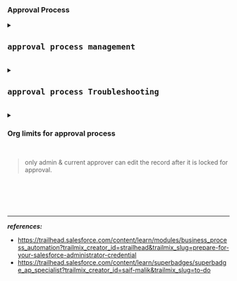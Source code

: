 
### Approval Process 

<details>
<summary> <h2> <code>approval process management</code> </h2> </summary>
<p>

<details> 
<summary> example of approval process </summary>
<p>
    
![image](https://user-images.githubusercontent.com/63545175/193795169-de7b529e-4a79-426d-a35f-069f5164ec5d.png)

</p>
</details>    
  
    
<details>
<summary> <h3> <em> what can be edited in approval process </em> </h3> </summary>
<p>

---

![image](https://user-images.githubusercontent.com/63545175/195577829-4bc08298-ed72-4269-9802-88b170666249.png)

---

</p>
</details>


- **Initial submission actions**
- **Approval steps**
    - step ( allow all records | allow records that meet criteria )
        - approval action
        - rejection action
- **Final approval actions**
- **Final Rejection actions**
- **Recall actions**
    - task
    - email alert
    - field update
    - outbound msg


<details>
<summary> <h3> <em> adding submit for approval (button & lightning action) on record page </em> </h3> </summary>
<p>

---

![image](https://user-images.githubusercontent.com/63545175/195575717-fe6fd1bf-1c59-48cf-9397-be244b25f168.png)
    
- Submit for Approval button is available when record is not already submitted for approval and gets hidden after the record is submitted for approval.
- make sure to add approval history related list
---

</p>
</details>
    
    
<details>
<summary> <h3> <em> making sure submit for approval (button & lightning action) on record page is visible to required users </em> </h3> </summary>
<p>

---

![image](https://user-images.githubusercontent.com/63545175/195773530-c3a35962-0780-4d03-91c9-02031816ca54.png)
    
- click on highlights pane, then click submit for approval action.
- edit filter for component visiblity.
    
---

</p>
</details>    


<details>
<summary> <h3> <em> adding items to approve list on home page of approvers </em> </h3> </summary>
<p>

---

![image](https://user-images.githubusercontent.com/63545175/195575252-5b034bdb-4826-4403-9c02-7b324ab0318b.png)

--- 

</p>

</details>


<details>
<summary> <h3> <em> order approval processes | manage active & inactive approval processes </em> </h3> </summary>
<p>

---

![image](https://user-images.githubusercontent.com/63545175/195580321-c0cd9b71-35d9-424f-a6ac-f9f19b147a09.png)

--- 

</p>

</details>
    
- [let users respond to approval request by email](https://help.salesforce.com/s/articleView?id=sf.approvals_email_parent.htm&type=5&language=en_US)    
- [let user respond to approval request from chatter](https://help.salesforce.com/s/articleView?id=sf.approvals_chatter.htm&type=5&language=en_US)
    

---

</p>
</details>



<br/>



<details>
<summary> <h2> <code>approval process Troubleshooting </code> </h2> </summary>
<p>

---

- Users with these permissions can respond to approval requests, even if they aren’t designated approvers.
    - “Modify All Data”
    - “Modify All” for an object    
- Make sure that the assigned approver has access to read the records for the approval requests.
    - example: a user who can’t view expense records can’t view expense approval requests.    
- Approval processes that let users select an approver manually also let users select themselves as the approver.
   

- ensure submit for approval button & lightning action in record page layout, also add approval history related list.
- on record page, Submit for Approval button is available when record is not already submitted for approval and gets hidden after the record is submitted for approval.
- A record can be in only one approval process at a time.

    
- ERROR: ``no applicable approval process was found`` occurs, if
    - approval process is not active
    - approval process entry criteria is not met
        - try to dry run, to debug the process    
    
- Admin Permissions
    - Users with one of these permissions are considered approval admins.
        - Modify All object-level permission for the given object
        - Modify All Data user permission
    - Approval admins can:
        - Approve or reject pending approval requests without being part of the approval process
        - Edit records that have been locked for approval    
    
- Activating Approval Processes
    - An approval process must have at least one step before you can activate it.
    - Before you activate your approval process, test it in your Salesforce sandbox.
    - After an approval process is activated, you can’t add, delete, or change the order of the steps or change its reject or skip behavior, even if the process is inactive.    
    
    

| IF... | 	THE DESIGNATED APPROVER IS... | 
|-------|---------------------------------|
| The user’s manager originally responded to the approval request. |	The manager |
| The user’s manager originally responded to the approval request. Since then, the user’s manager has changed.	| The original manager, The new manager isn’t a designated approver for this step. |
| A user with the “Modify All Data” permission originally responded to the approval request.	 | The user with the “Modify All Data” permission, That user replaces the user’s manager in the list of designated approvers for this step.   |
    
    
<br/>    

<details>
<summary> <h3> creating a deligate user for approver </h3> </summary>
<p>
    
---
    
***goto approval step, under select approver. tick mark ``The approver's delegate may also approve this request.``***
![image](https://user-images.githubusercontent.com/63545175/195781874-3d508489-a90c-4410-8ba9-0aa833c98292.png)
    
***setting up delegate user***   
![image](https://user-images.githubusercontent.com/63545175/195781880-ab41c75e-15c5-4043-89f1-36cc1d281c7f.png)    
    
***to allow delegated user to receive email notification, goto delegate user's setting at the bottom.  make sure ``Receive Approval Request Emails: if im approver or delegated approver``.***    

---

</p>
</details>    
    
---

</p>
</details>


<br/>


<details>
<summary> <h3><b> Org limits for approval process </b></h3> </summary>
<p>

|PER-ORG LIMIT|	VALUE|
|-------------|------|
|Active approval processes|	1,000|
|Total approval processes|	2,000|
|Active approval processes per object|	300|
|Total approval processes per object|	500|
|Steps per approval process|	30|
|Approvers per step|	25|
|Initial submission actions per approval process|	40|
|Final approval actions per approval process|	40|
|Final rejection actions per approval process|	40|
|Recall actions per approval process|	40|
|Maximum characters in approval request comments	| 4,000    |    
        
</p>
</details>





<br/>



> only admin & current approver can edit the record after it is locked for approval. 

<br/>


<br/>


<br/>


<br/>


---

***references:***
- https://trailhead.salesforce.com/content/learn/modules/business_process_automation?trailmix_creator_id=strailhead&trailmix_slug=prepare-for-your-salesforce-administrator-credential
- https://trailhead.salesforce.com/content/learn/superbadges/superbadge_ap_specialist?trailmix_creator_id=saif-malik&trailmix_slug=to-do





